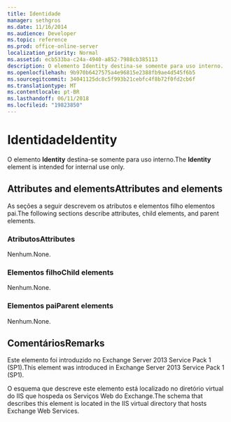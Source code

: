 ```yaml
---
title: Identidade
manager: sethgros
ms.date: 11/16/2014
ms.audience: Developer
ms.topic: reference
ms.prod: office-online-server
localization_priority: Normal
ms.assetid: ecb533ba-c24a-4940-a852-7988cb385113
description: O elemento Identity destina-se somente para uso interno.
ms.openlocfilehash: 9b970b6427575a4e96815e2388fb9ae4d545f6b5
ms.sourcegitcommit: 34041125dc8c5f993b21cebfc4f8b72f0fd2cb6f
ms.translationtype: MT
ms.contentlocale: pt-BR
ms.lasthandoff: 06/11/2018
ms.locfileid: "19823850"
---
```

# <a name="identity"></a><span data-ttu-id="da99e-103">Identidade</span><span class="sxs-lookup"><span data-stu-id="da99e-103">Identity</span></span>

<span data-ttu-id="da99e-104">O elemento **Identity** destina-se somente para uso interno.</span><span class="sxs-lookup"><span data-stu-id="da99e-104">The **Identity** element is intended for internal use only.</span></span> 

## <a name="attributes-and-elements"></a><span data-ttu-id="da99e-105">Attributes and elements</span><span class="sxs-lookup"><span data-stu-id="da99e-105">Attributes and elements</span></span>

<span data-ttu-id="da99e-106">As seções a seguir descrevem os atributos e elementos filho elementos pai.</span><span class="sxs-lookup"><span data-stu-id="da99e-106">The following sections describe attributes, child elements, and parent elements.</span></span>
  
### <a name="attributes"></a><span data-ttu-id="da99e-107">Atributos</span><span class="sxs-lookup"><span data-stu-id="da99e-107">Attributes</span></span>

<span data-ttu-id="da99e-108">Nenhum.</span><span class="sxs-lookup"><span data-stu-id="da99e-108">None.</span></span>
  
### <a name="child-elements"></a><span data-ttu-id="da99e-109">Elementos filho</span><span class="sxs-lookup"><span data-stu-id="da99e-109">Child elements</span></span>

<span data-ttu-id="da99e-110">Nenhum.</span><span class="sxs-lookup"><span data-stu-id="da99e-110">None.</span></span>
  
### <a name="parent-elements"></a><span data-ttu-id="da99e-111">Elementos pai</span><span class="sxs-lookup"><span data-stu-id="da99e-111">Parent elements</span></span>

<span data-ttu-id="da99e-112">Nenhum.</span><span class="sxs-lookup"><span data-stu-id="da99e-112">None.</span></span>
  
## <a name="remarks"></a><span data-ttu-id="da99e-113">Comentários</span><span class="sxs-lookup"><span data-stu-id="da99e-113">Remarks</span></span>

<span data-ttu-id="da99e-114">Este elemento foi introduzido no Exchange Server 2013 Service Pack 1 (SP1).</span><span class="sxs-lookup"><span data-stu-id="da99e-114">This element was introduced in Exchange Server 2013 Service Pack 1 (SP1).</span></span>
  
<span data-ttu-id="da99e-115">O esquema que descreve este elemento está localizado no diretório virtual do IIS que hospeda os Serviços Web do Exchange.</span><span class="sxs-lookup"><span data-stu-id="da99e-115">The schema that describes this element is located in the IIS virtual directory that hosts Exchange Web Services.</span></span>
  

